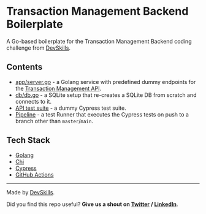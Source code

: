 # Transaction Management Backend Boilerplate

A Go-based boilerplate for the Transaction Management Backend coding challenge from [DevSkills](http://devskills.co/).

## Contents

- [app/server.go](app/server.go) - a Golang service with predefined dummy endpoints for the [Transaction Management API](https://infra.devskills.app/transaction-management/api/3.0.0).
- [db/db.go](db/db.go) - a SQLite setup that re-creates a SQLite DB from scratch and connects to it.
- [API test suite](https://github.com/DevSkillsHQ/backend-boilerplate-golang/blob/main/cypress/integration/backend.spec.js) - a dummy Cypress test suite.
- [Pipeline](https://github.com/DevSkillsHQ/backend-boilerplate-golang/blob/main/.github/workflows/tests.yml) - a test Runner that executes the Cypress tests on push to a branch other than `master`/`main`.

## Tech Stack

- [Golang](https://golang.org/)
- [Chi](https://github.com/go-chi/chi)
- [Cypress](https://www.cypress.io/)
- [GitHub Actions](https://github.com/features/actions)

---

Made by [DevSkills](https://devskills.co).

Did you find this repo useful? **Give us a shout on [Twitter](https://twitter.com/DevSkillsHQ) / [LinkedIn](https://www.linkedin.com/company/devskills)**.
